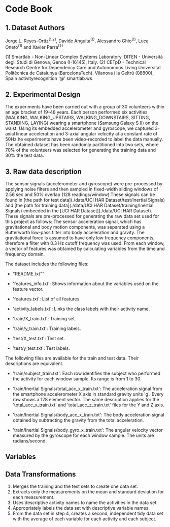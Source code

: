 # Code Book


## 1. Dataset Authors
Jorge L. Reyes-Ortiz<sup>(1,2)</sup>, Davide Anguita<sup>(1)</sup>, Alessandro Ghio<sup>(1)</sup>, Luca Oneto<sup>(1)</sup> and Xavier Parra<sup>(2)</sup>

(1) Smartlab - Non-Linear Complex Systems Laboratory. DITEN - Università degli Studi di Genova, Genoa (I-16145), Italy.
(2) CETpD - Technical Research Centre for Dependency Care and Autonomous Living
Universitat Politècnica de Catalunya (BarcelonaTech). Vilanova i la Geltrú (08800), Spain
activityrecognition '@' smartlab.ws

## 2. Experimental Design
The experiments have been carried out with a group of 30 volunteers within an age bracket of 19-48 years. Each person performed six activities (WALKING, WALKING_UPSTAIRS, WALKING_DOWNSTAIRS, SITTING, STANDING, LAYING) wearing a smartphone (Samsung Galaxy S II) on the waist. Using its embedded accelerometer and gyroscope, we captured 3-axial linear acceleration and 3-axial angular velocity at a constant rate of 50Hz.he experiments have been video-recorded to label the data manually. The obtained dataset has been randomly partitioned into two sets, where 70% of the volunteers was selected for generating the training data and 30% the test data.


## 3. Raw data description
The sensor signals (accelerometer and gyroscope) were pre-processed by applying noise filters and then sampled in fixed-width sliding windows of 2.56 sec and 50% overlap (128 readings/window).These signals can be found in [the path for test data](./data/UCI HAR Dataset/test/Inertial Signals) and [the path for training data](./data/UCI HAR Dataset/training/Inertial Signals) embeeded in the [UCI HAR Dataset](./data/UCI HAR Dataset). These signals are pre-processed for generating the raw data set used for this project as follows: The sensor acceleration signal, which has gravitational and body motion components, was separated using a Butterworth low-pass filter into body acceleration and gravity. The gravitational force is assumed to have only low frequency components, therefore a filter with 0.3 Hz cutoff frequency was used. From each window, a vector of features was obtained by calculating variables from the time and frequency domain.

The dataset includes the following files:

- "README.txt""

- 'features_info.txt': Shows information about the variables used on the feature vector.

- 'features.txt': List of all features.

- 'activity_labels.txt': Links the class labels with their activity name.

- 'train/X_train.txt': Training set.

- 'train/y_train.txt': Training labels.

- 'test/X_test.txt': Test set.

- 'test/y_test.txt': Test labels.

The following files are available for the train and test data. Their descriptions are equivalent. 

- 'train/subject_train.txt': Each row identifies the subject who performed the activity for each window sample. Its range is from 1 to 30. 

- 'train/Inertial Signals/total_acc_x_train.txt': The acceleration signal from the smartphone accelerometer X axis in standard gravity units 'g'. Every row shows a 128 element vector. The same description applies for the 'total_acc_x_train.txt' and 'total_acc_z_train.txt' files for the Y and Z axis. 

- 'train/Inertial Signals/body_acc_x_train.txt': The body acceleration signal obtained by subtracting the gravity from the total acceleration. 

- 'train/Inertial Signals/body_gyro_x_train.txt': The angular velocity vector measured by the gyroscope for each window sample. The units are radians/second. 
## Variables

## Data Transformations

1. Merges the training and the test sets to create one data set.
2. Extracts only the measurements on the mean and standard deviation for each measurement.
3. Uses descriptive activity names to name the activities in the data set
4. Appropriately labels the data set with descriptive variable names.
5. From the data set in step 4, creates a second, independent tidy data set with the average of each variable for each activity and each subject.
